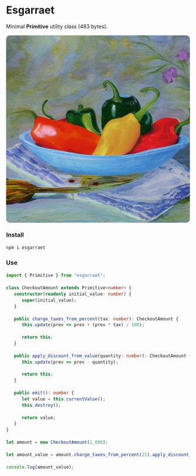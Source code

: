 # Esgarraet

Minimal **Primitive** utility class (483 bytes).

<div style="display: flex; align-items: center; justify-content: center; margin: 1rem 0;">
  <img width="512" height="512" style="border-radius: 10px;" src="./public/esgarraet.png">
</div>

### Install

```bash
npm i esgarraet
```

### Use

```ts
import { Primitive } from "esgarraet";

class CheckoutAmount extends Primitive<number> {
   constructor(readonly initial_value: number) {
      super(initial_value);
   }

   public charge_taxes_from_percent(tax: number): CheckoutAmount {
      this.update(prev => prev + (prev * tax) / 100);

      return this;
   }

   public apply_discount_from_value(quantity: number): CheckoutAmount {
      this.update(prev => prev - quantity);

      return this;
   }

   public emit(): number {
      let value = this.currentValue();
      this.destroy();

      return value;
   }
}

let amount = new CheckoutAmount(1_000);

let amount_value = amount.charge_taxes_from_percent(21).apply_discount_from_value(100).emit();

console.log(amount_value);
```
